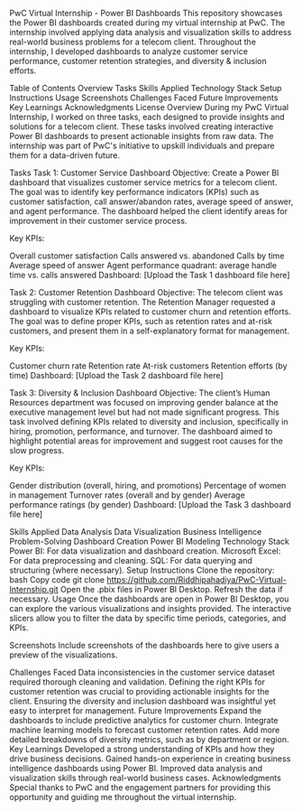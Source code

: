 PwC Virtual Internship - Power BI Dashboards
This repository showcases the Power BI dashboards created during my virtual internship at PwC. The internship involved applying data analysis and visualization skills to address real-world business problems for a telecom client. Throughout the internship, I developed dashboards to analyze customer service performance, customer retention strategies, and diversity & inclusion efforts.

Table of Contents
Overview
Tasks
Skills Applied
Technology Stack
Setup Instructions
Usage
Screenshots
Challenges Faced
Future Improvements
Key Learnings
Acknowledgments
License
Overview
During my PwC Virtual Internship, I worked on three tasks, each designed to provide insights and solutions for a telecom client. These tasks involved creating interactive Power BI dashboards to present actionable insights from raw data. The internship was part of PwC's initiative to upskill individuals and prepare them for a data-driven future.

Tasks
Task 1: Customer Service Dashboard
Objective:
Create a Power BI dashboard that visualizes customer service metrics for a telecom client. The goal was to identify key performance indicators (KPIs) such as customer satisfaction, call answer/abandon rates, average speed of answer, and agent performance. The dashboard helped the client identify areas for improvement in their customer service process.

Key KPIs:

Overall customer satisfaction
Calls answered vs. abandoned
Calls by time
Average speed of answer
Agent performance quadrant: average handle time vs. calls answered
Dashboard:
[Upload the Task 1 dashboard file here]

Task 2: Customer Retention Dashboard
Objective:
The telecom client was struggling with customer retention. The Retention Manager requested a dashboard to visualize KPIs related to customer churn and retention efforts. The goal was to define proper KPIs, such as retention rates and at-risk customers, and present them in a self-explanatory format for management.

Key KPIs:

Customer churn rate
Retention rate
At-risk customers
Retention efforts (by time)
Dashboard:
[Upload the Task 2 dashboard file here]

Task 3: Diversity & Inclusion Dashboard
Objective:
The client’s Human Resources department was focused on improving gender balance at the executive management level but had not made significant progress. This task involved defining KPIs related to diversity and inclusion, specifically in hiring, promotion, performance, and turnover. The dashboard aimed to highlight potential areas for improvement and suggest root causes for the slow progress.

Key KPIs:

Gender distribution (overall, hiring, and promotions)
Percentage of women in management
Turnover rates (overall and by gender)
Average performance ratings (by gender)
Dashboard:
[Upload the Task 3 dashboard file here]

Skills Applied
Data Analysis
Data Visualization
Business Intelligence
Problem-Solving
Dashboard Creation
Power BI Modeling
Technology Stack
Power BI: For data visualization and dashboard creation.
Microsoft Excel: For data preprocessing and cleaning.
SQL: For data querying and structuring (where necessary).
Setup Instructions
Clone the repository:
bash
Copy code
git clone https://github.com/Riddhipahadiya/PwC-Virtual-Internship.git
Open the .pbix files in Power BI Desktop.
Refresh the data if necessary.
Usage
Once the dashboards are open in Power BI Desktop, you can explore the various visualizations and insights provided. The interactive slicers allow you to filter the data by specific time periods, categories, and KPIs.

Screenshots
Include screenshots of the dashboards here to give users a preview of the visualizations.

Challenges Faced
Data inconsistencies in the customer service dataset required thorough cleaning and validation.
Defining the right KPIs for customer retention was crucial to providing actionable insights for the client.
Ensuring the diversity and inclusion dashboard was insightful yet easy to interpret for management.
Future Improvements
Expand the dashboards to include predictive analytics for customer churn.
Integrate machine learning models to forecast customer retention rates.
Add more detailed breakdowns of diversity metrics, such as by department or region.
Key Learnings
Developed a strong understanding of KPIs and how they drive business decisions.
Gained hands-on experience in creating business intelligence dashboards using Power BI.
Improved data analysis and visualization skills through real-world business cases.
Acknowledgments
Special thanks to PwC and the engagement partners for providing this opportunity and guiding me throughout the virtual internship.
